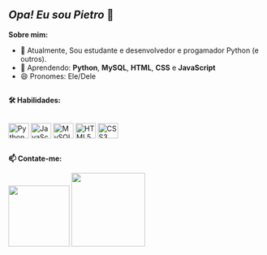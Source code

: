 ## *Opa! Eu sou Pietro* 👋

**Sobre mim:**

- 🔭 Atualmente, Sou estudante e desenvolvedor e progamador Python (e outros).
- 🌱 Aprendendo: **Python**, **MySQL**, **HTML**, **CSS** e **JavaScript**
- 😄 Pronomes: Ele/Dele

##

**🛠️ Habilidades:**

<div style="display: inline_block"><br>
  <img align="center" alt="Python" height="30" width="40" src="https://cdn.jsdelivr.net/gh/devicons/devicon@latest/icons/python/python-plain.svg">
  <img align="center" alt="JavaScript" height="30" width="40" src="https://cdn.jsdelivr.net/gh/devicons/devicon@latest/icons/javascript/javascript-plain.svg">
  <img align="center" alt="MySQL" height="30" width="40" src="https://cdn.jsdelivr.net/gh/devicons/devicon@latest/icons/mysql/mysql-original.svg">
  <img align="center" alt="HTML5" height="30" width="40" src="https://cdn.jsdelivr.net/gh/devicons/devicon@latest/icons/html5/html5-original.svg">
  <img align="center" alt="CSS3" height="30" width="40" src="https://cdn.jsdelivr.net/gh/devicons/devicon@latest/icons/css3/css3-original.svg">
</div>

##

**📫 Contate-me:**

[<img src="https://img.shields.io/badge/Gmail-D14836?style=for-the-badge&logo=gmail&logoColor=white" width="120"/>](mailto:pietrohenriquesales1102@gmail.com)
[<img src="https://img.shields.io/badge/Discord-%235865F2.svg?style=for-the-badge&logo=discord&logoColor=white" width="145"/>](https://discord.com/users/pietrorst1)


